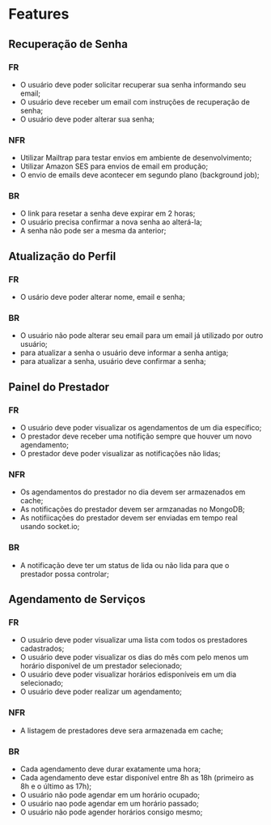 # Features

## Recuperação de Senha

### FR

- O usuário deve poder solicitar recuperar sua senha informando seu email;
- O usuário deve receber um email com instruções de recuperação de senha;
- O usuário deve poder alterar sua senha;

### NFR

- Utilizar Mailtrap para testar envios em ambiente de desenvolvimento;
- Utilizar Amazon SES para envios de email em produção;
- O envio de emails deve acontecer em segundo plano (background job);

### BR

- O link para resetar a senha deve expirar em 2 horas;
- O usuário precisa confirmar a nova senha ao alterá-la;
- A senha não pode ser a mesma da anterior;

## Atualização do Perfil

### FR

- O usário deve poder alterar nome, email e senha;

### BR

- O usuário não pode alterar seu email para um email já utilizado por outro usuário;
- para atualizar a senha o usuário deve informar a senha antiga;
- para atualizar a senha, usuário deve confirmar a senha;

## Painel do Prestador

### FR

- O usuário deve poder visualizar os agendamentos de um dia específico;
- O prestador deve receber uma notifição sempre que houver um novo agendamento;
- O prestador deve poder visualizar as notificações não lidas;

### NFR

- Os agendamentos do prestador no dia devem ser armazenados em cache;
- As notificações do prestador devem ser armzanadas no MongoDB;
- As notifiicações do prestador devem ser enviadas em tempo real usando socket.io;

### BR

- A notificação deve ter um status de lida ou não lida para que o prestador possa controlar;

## Agendamento de Serviços

### FR

- O usuário deve poder visualizar uma lista com todos os prestadores cadastrados;
- O usuário deve poder visualizar os dias do mês com pelo menos um horário disponível de um prestador selecionado;
- O usuário deve poder visualizar horários edisponíveis em um dia selecionado;
- O usuário deve poder realizar um agendamento;

### NFR

- A listagem de prestadores deve sera armazenada em cache;

### BR

- Cada agendamento deve durar exatamente uma hora;
- Cada agendamento deve estar disponível entre 8h as 18h (primeiro as 8h e o último as 17h);
- O usuário não pode agendar em um horário ocupado;
- O usuário nao pode agendar em um horário passado;
- O usuário não pode agender horários consigo mesmo;
